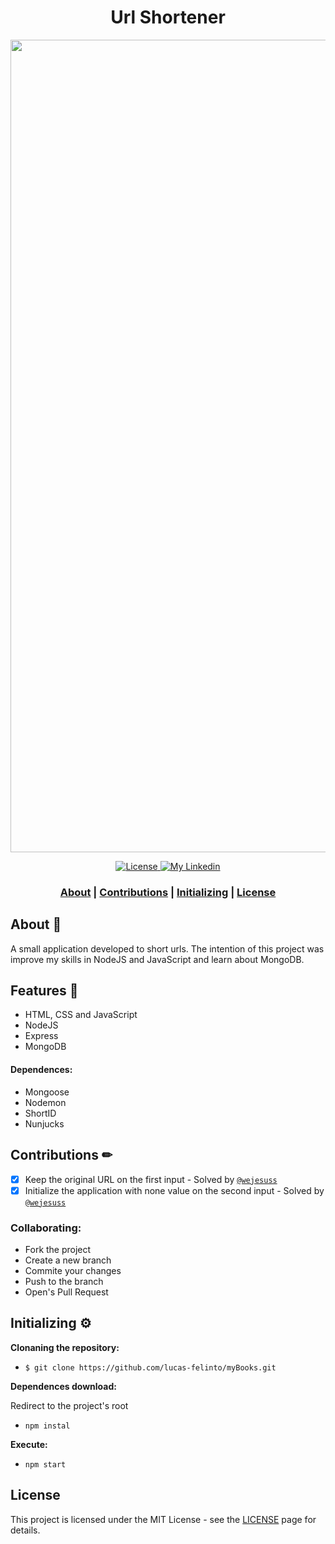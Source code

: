 <h1 align="center">
     Url Shortener
 </h1>

<img src="https://user-images.githubusercontent.com/62717182/81981908-539da800-9607-11ea-96a4-3d0be8672037.gif" width="1300">
<p align="center">
  <a href="LICENSE" >
    <img alt="License" src="https://img.shields.io/badge/license-MIT-%23F8952D">
  </a>
  
  <a href="https://www.linkedin.com/in/lucas-felinto/" >
    <img alt="My Linkedin" src="https://img.shields.io/badge/lucasfelinto-%230077B5?style=social&logo=linkedin">
  </a>
</p>

<h3 align="center">
 <a href="#about">About</a> | <a href="#contributions">Contributions</a> | <a href="#initializing">Initializing</a> | <a href="#license">License</a> 
</h3>

## About 📝
A small application developed to short urls. The intention of this project was improve my skills in NodeJS and JavaScript and learn about MongoDB.

## Features 📌
* HTML, CSS and JavaScript
* NodeJS
* Express
* MongoDB

#### Dependences:
* Mongoose
* Nodemon
* ShortID
* Nunjucks

## Contributions ✏

- [X] Keep the original URL on the first input - Solved by <a href="https://github.com/wejesuss"> ```@wejesuss``` <a>
- [X] Initialize the application with none value on the second input - Solved by <a href="https://github.com/wejesuss"> ```@wejesuss``` <a>

### Collaborating:

* Fork the project
* Create a new branch
* Commite your changes
* Push to the branch
* Open's Pull Request

## Initializing ⚙

<b>Clonaning the repository:</b>
- ```$ git clone https://github.com/lucas-felinto/myBooks.git```

<b>Dependences download:</b>
<p>Redirect to the project's root</p>

- ```npm instal```

<b>Execute:</b>
- `npm start`


## License

This project is licensed under the MIT License - see the [LICENSE](https://opensource.org/licenses/MIT) page for details.

